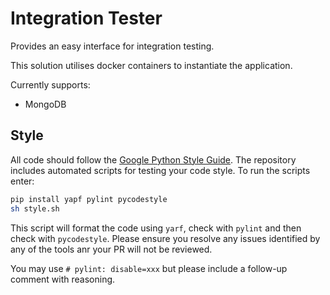 # Integration Tester

Provides an easy interface for integration testing.

This solution utilises docker containers to instantiate the application.

Currently supports:
- MongoDB


## Style
All code should follow the [Google Python Style Guide](https://google.github.io/styleguide/pyguide.html). The repository includes automated scripts for testing your code style. To run the scripts enter:
``` bash
pip install yapf pylint pycodestyle
sh style.sh
```
This script will format the code using `yarf`, check with `pylint` and then check with `pycodestyle`. Please ensure you resolve any issues identified by any of the tools anr your PR will not be reviewed.

You may use `# pylint: disable=xxx` but please include a follow-up comment with reasoning.
